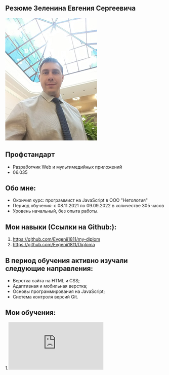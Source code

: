 ## Резюме Зеленина Евгения Сергеевича

![Мое фото](https://github.com/Evgenii1811/foto/blob/main/20180818_194426.jpg)

## Профстандарт
* Разработчик Web и мультимедийных приложений
* 06.035


## Обо мне:
* Окончил курс: программист на JavaScript в ООО "Нетология" 
* Период обучения: с 08.11.2021 по 09.09.2022 в количестве 305 часов
* Уровень начальный, без опыта работы.


## Мои навыки (Ссылки на Github:):
1. https://github.com/Evgenii1811/my-diplom
2. https://github.com/Evgenii1811/Diploma

## В период обучения активно изучали следующие направления:
- Верстка сайта на HTML и CSS;
- Адаптивная и мобильная верстка;
- Основы программирования на JavaScript;
- Система контроля версий Git.

## Мои обучения:
1.![Программист на JavaScript](https://github.com/Evgenii1811/certificate/blob/main/certificate.pdf)


